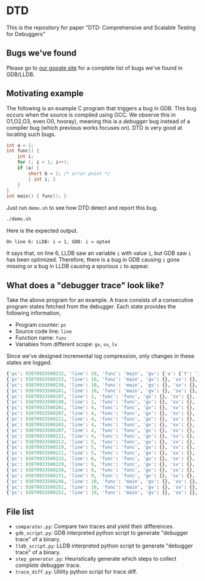 # DTD
This is the repository for paper "DTD: Comprehensive and Scalable Testing for Debuggers"

## Bugs we've found
Please go to [our google site](https://sites.google.com/view/dtd-supplementary/#h.i3lgdn47onno) for a complete list of bugs we've found in GDB/LLDB.
## Motivating example
The following is an example C program that triggers a bug in GDB.
This bug occurs when the source is compiled using GCC. We observe this in O1,O2,O3, even O0, hooray), meaning this is a *debugger* bug instead of a compiler bug (which previous works focuses on).
DTD is very good at locating such bugs.

```c
int a = 1;
int func() {
    int i;
    for (; i < 1; i++);
    if (a) {
        short b = 2; /* error point */
        { int i; }
    }
}
int main() { func(); }
```

Just run `demo.sh` to see how DTD detect and report this bug.
```bash
./demo.sh
```
Here is the expected output.
```
On line 6: LLDB: i = 1, GDB: i = opted
```

It says that, on line 6, LLDB saw an variable `i` with value `1`, but GDB saw `i` has been optimized. Therefore, there is a bug in GDB causing `i` gone missing or a bug in LLDB causing a spurious `i` to appear.

## What does a "debugger trace" look like?
Take the above program for an example. A trace consists of a consecutive program states fetched from the debugger.
Each state provides the following information,
- Program counter: `pc`
- Source code line: `line`
- Function name: `func`
- Variables from different scope: `gv`, `sv`, `lv`

Since we've designed incremental log compression, only changes in these states are logged.
```python
{'pc': 93870933500232, 'line': 10, 'func': 'main', 'gv': {'a': {'t': 'int', 'v': 1}}, 'sv': {}, 'lv': {}}
{'pc': 93870933500233, 'line': 10, 'func': 'main', 'gv': {}, 'sv': {}, 'lv': {}}
{'pc': 93870933500236, 'line': 10, 'func': 'main', 'gv': {}, 'sv': {}, 'lv': {}}
{'pc': 93870933500241, 'line': 10, 'func': 'main', 'gv': {}, 'sv': {}, 'lv': {}}
{'pc': 93870933500197, 'line': 2, 'func': 'func', 'gv': {}, 'sv': {}, 'lv': {'i': ({'t': 'int', 'v': 0}, 'f')}}
{'pc': 93870933500198, 'line': 2, 'func': 'func', 'gv': {}, 'sv': {}, 'lv': {}}
{'pc': 93870933500201, 'line': 4, 'func': 'func', 'gv': {}, 'sv': {}, 'lv': {}}
{'pc': 93870933500207, 'line': 4, 'func': 'func', 'gv': {}, 'sv': {}, 'lv': {}}
{'pc': 93870933500211, 'line': 4, 'func': 'func', 'gv': {}, 'sv': {}, 'lv': {}}
{'pc': 93870933500203, 'line': 4, 'func': 'func', 'gv': {}, 'sv': {}, 'lv': {}}
{'pc': 93870933500207, 'line': 4, 'func': 'func', 'gv': {}, 'sv': {}, 'lv': {'i': ({'t': 'int', 'v': 1}, 'f')}}
{'pc': 93870933500211, 'line': 4, 'func': 'func', 'gv': {}, 'sv': {}, 'lv': {}}
{'pc': 93870933500213, 'line': 5, 'func': 'func', 'gv': {}, 'sv': {}, 'lv': {}}
{'pc': 93870933500219, 'line': 5, 'func': 'func', 'gv': {}, 'sv': {}, 'lv': {}}
{'pc': 93870933500221, 'line': 5, 'func': 'func', 'gv': {}, 'sv': {}, 'lv': {}}
{'pc': 93870933500223, 'line': 6, 'func': 'func', 'gv': {}, 'sv': {}, 'lv': {'b': ({'t': 'short', 'v': 0}, 'f')}}
{'pc': 93870933500229, 'line': 9, 'func': 'func', 'gv': {}, 'sv': {}, 'lv': {'b': None}}
{'pc': 93870933500230, 'line': 9, 'func': 'func', 'gv': {}, 'sv': {}, 'lv': {}}
{'pc': 93870933500231, 'line': 9, 'func': 'func', 'gv': {}, 'sv': {}, 'lv': {}}
{'pc': 93870933500246, 'line': 10, 'func': 'main', 'gv': {}, 'sv': {}, 'lv': {'i': None}}
{'pc': 93870933500251, 'line': 10, 'func': 'main', 'gv': {}, 'sv': {}, 'lv': {}}
{'pc': 93870933500252, 'line': 10, 'func': 'main', 'gv': {}, 'sv': {}, 'lv': {}}
```

## File list

- `comparator.py`: Compare two traces and yield their differences.
- `gdb_script.py`: GDB interpreted python script to generate "debugger trace" of a binary.
- `lldb_script.py`: LLDB interpreted python script to generate "debugger trace" of a binary.
- `step_generator.py`: Heuristically generate which steps to collect *complete* debugger trace.
- `trace_diff.py`: Utility python script for trace diff.


